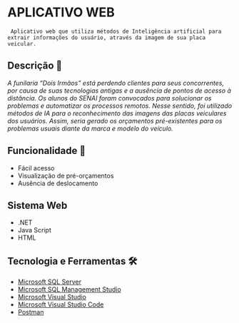 # APLICATIVO WEB

     Aplicativo web que utiliza métodos de Inteligência artificial para extrair informações do usuário, através da imagem de sua placa veicular.


## Descrição 💬
*A funilaria “Dois Irmãos” está perdendo clientes para seus concorrentes, por causa de suas tecnologias antigas e a ausência de pontos de acesso à distância. Os alunos do SENAI foram convocados para solucionar os problemas e automatizar os processos remotos. Nesse sentido, foi utilizado métodos de IA para o reconhecimento das imagens das placas veiculares dos usuários. Assim, seria gerado os orçamentos pré-existentes para os problemas usuais diante da marca e modelo do veículo.*

## Funcionalidade 🧠

- Fácil acesso
- Visualização de pré-orçamentos
- Ausência de deslocamento 

## Sistema Web
- .NET
- Java Script
- HTML
 
 
## Tecnologia e Ferramentas 🛠

- [Microsoft SQL Server](https://www.microsoft.com/pt-br/sql-server/sql-server-downloads)
- [Microsoft SQL Management Studio](https://cloud.saveincloud.com.br/lp/cloud-sql-server/?camp=LP-mysql_mariadb_server_google&gclid=CjwKCAjw8sCRBhA6EiwA6_IF4bTTx2elRrWT9qkqj6MxefC1TAymmMznp8s3x_HgPJVajXLaxi-xnhoC_18QAvD_BwE#3)
- [Microsoft Visual Studio](https://visualstudio.microsoft.com/pt-br/downloads/)
- [Microsoft Visual Studio Code](https://code.visualstudio.com/download)
- [Postman](https://www.postman.com/downloads/)



